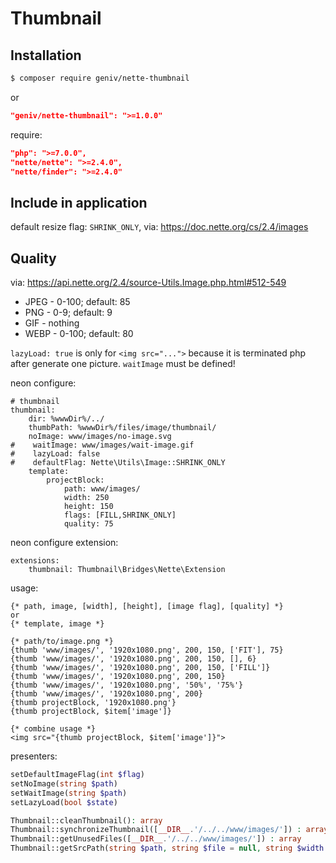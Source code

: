 Thumbnail
=========

Installation
------------

```sh
$ composer require geniv/nette-thumbnail
```
or
```json
"geniv/nette-thumbnail": ">=1.0.0"
```

require:
```json
"php": ">=7.0.0",
"nette/nette": ">=2.4.0",
"nette/finder": ">=2.4.0"
```

Include in application
----------------------

default resize flag: `SHRINK_ONLY`, via: https://doc.nette.org/cs/2.4/images

Quality
-------
via: https://api.nette.org/2.4/source-Utils.Image.php.html#512-549
- JPEG - 0-100; default: 85
- PNG - 0-9; default: 9
- GIF - nothing
- WEBP - 0-100; default: 80

`lazyLoad: true` is only for `<img src="...">` because it is terminated php after generate one picture. `waitImage` must be defined!

neon configure:
```neon
# thumbnail
thumbnail:
    dir: %wwwDir%/../
    thumbPath: %wwwDir%/files/image/thumbnail/
    noImage: www/images/no-image.svg
#    waitImage: www/images/wait-image.gif
#    lazyLoad: false
#    defaultFlag: Nette\Utils\Image::SHRINK_ONLY
    template:
        projectBlock:
            path: www/images/
            width: 250
            height: 150
            flags: [FILL,SHRINK_ONLY]
            quality: 75
```

neon configure extension:
```neon
extensions:
    thumbnail: Thumbnail\Bridges\Nette\Extension
```

usage:
```latte
{* path, image, [width], [height], [image flag], [quality] *}
or
{* template, image *}

{* path/to/image.png *}
{thumb 'www/images/', '1920x1080.png', 200, 150, ['FIT'], 75}
{thumb 'www/images/', '1920x1080.png', 200, 150, [], 6}
{thumb 'www/images/', '1920x1080.png', 200, 150, ['FILL']}
{thumb 'www/images/', '1920x1080.png', 200, 150}
{thumb 'www/images/', '1920x1080.png', '50%', '75%'}
{thumb 'www/images/', '1920x1080.png', 200}
{thumb projectBlock, '1920x1080.png'}
{thumb projectBlock, $item['image']}

{* combine usage *}
<img src="{thumb projectBlock, $item['image']}">
```

presenters:
```php
setDefaultImageFlag(int $flag)
setNoImage(string $path)
setWaitImage(string $path)
setLazyLoad(bool $state)

Thumbnail::cleanThumbnail(): array
Thumbnail::synchronizeThumbnail([__DIR__.'/../../www/images/']) : array
Thumbnail::getUnusedFiles([__DIR__.'/../../www/images/']) : array
Thumbnail::getSrcPath(string $path, string $file = null, string $width = null, string $height = null, array $flags = [], int $quality = null): string
```
